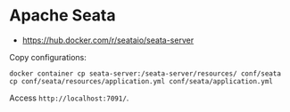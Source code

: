 # Apache Seata
* https://hub.docker.com/r/seataio/seata-server

Copy configurations:
```shell
docker container cp seata-server:/seata-server/resources/ conf/seata
cp conf/seata/resources/application.yml conf/seata/application.yml
```

Access `http://localhost:7091/`.